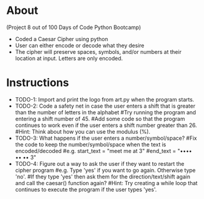 # About 
(Project 8 out of 100 Days of Code Python Bootcamp)
- Coded a Caesar Cipher using python
- User can either encode or decode what they desire
- The cipher will preserve spaces, symbols, and/or numbers at their location at input. Letters are only encoded.

# Instructions
- TODO-1: Import and print the logo from art.py when the program starts.
- TODO-2: Code a safety net in case the user enters a shift that is greater than the number of letters in the alphabet
        #Try running the program and entering a shift number of 45.
        #Add some code so that the program continues to work even if the user enters a shift number greater than 26. 
        #Hint: Think about how you can use the modulus (%).    
- TODO-3: What happens if the user enters a number/symbol/space?
        #Fix the code to keep the number/symbol/space when the text is encoded/decoded
        #e.g. start_text = "meet me at 3"
        #end_text = "•••• •• •• 3"
- TODO-4: Figure out a way to ask the user if they want to restart the cipher program
        #e.g. Type 'yes' if you want to go again. Otherwise type 'no'.
        #If they type 'yes' then ask them for the direction/text/shift again and call the caesar() function again?
        #Hint: Try creating a while loop that continues to execute the program if the user types 'yes'. 
